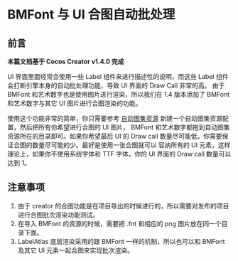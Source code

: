 # BMFont 与 UI 合图自动批处理

## 前言

**本篇文档基于 Cocos Creator v1.4.0 完成**

UI 界面里面经常会使用一些 Label 组件来进行描述性的说明，而这些 Label 组件会打断引擎本身的自动批处理功能，导致 UI 界面的 Draw Call 非常的高。
由于 BMFont 和艺术数字也是使用图片进行渲染，所以我们在 1.4 版本添加了 BMFont 和艺术数字与其它 UI 图片进行合图渲染的功能。

使用这个功能非常的简单，你只需要参考 [自动图集资源](../asset-workflow/auto-atlas.html) 新建一个自动图集资源配置，然后把所有你希望进行合图的 UI 图片，
BMFont 和艺术数字都拖到自动图集资源所在的目录即可。如果你希望最后 UI 的 Draw call 数量尽可能低，你需要保证合图的数量尽可能的少。最好是使用一张合图就可以
容纳所有的 UI 元素，这样理论上，如果你不使用系统字体和 TTF 字体，你的 UI 界面的 Draw call 数量可以达到 1。



## 注意事项
1. 由于 creator 的合图功能是在项目导出的时候进行的，所以需要对发布的项目进行合图批次渲染功能测试。
2. 在导入 BMFont 的资源的时候，需要把 .fnt 和相应的 png 图片放在同一个目录下面。
3. LabelAtlas 底层渲染采用的跟 BMFont 一样的机制，所以也可以和 BMFont 及其它 UI 元素一起合图来实现批次渲染。
